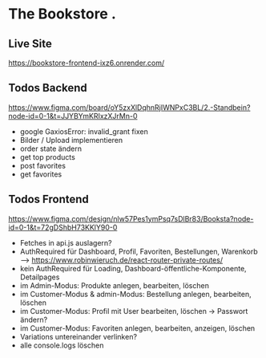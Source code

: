 # The Bookstore .

## Live Site

https://bookstore-frontend-ixz6.onrender.com/

## Todos Backend

https://www.figma.com/board/oY5zxXlDqhnRjIWNPxC3BL/2.-Standbein?node-id=0-1&t=JJYBYmKRIxzXJrMn-0

- google GaxiosError: invalid_grant fixen
- Bilder / Upload implementieren
- order state ändern
- get top products
- post favorites
- get favorites

## Todos Frontend

https://www.figma.com/design/nlw57Pes1ymPsq7sDlBr83/Booksta?node-id=0-1&t=72gDShbH73KKlY90-0

- Fetches in api.js auslagern?
- AuthRequired für Dashboard, Profil, Favoriten, Bestellungen, Warenkorb --> https://www.robinwieruch.de/react-router-private-routes/
- kein AuthRequired für Loading, Dashboard-öffentliche-Komponente, Detailpages
- im Admin-Modus: Produkte anlegen, bearbeiten, löschen
- im Customer-Modus & admin-Modus: Bestellung anlegen, bearbeiten, löschen
- im Customer-Modus: Profil mit User bearbeiten, löschen -> Passwort ändern?
- im Customer-Modus: Favoriten anlegen, bearbeiten, anzeigen, löschen
- Variations untereinander verlinken?
- alle console.logs löschen
